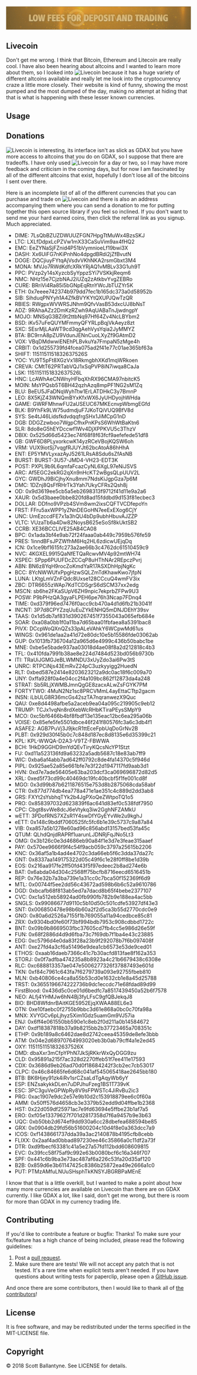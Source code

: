 [![LIVECOIN](https://github.com/ballantyne/livecoin/blob/master/images/affiliate.gif?raw=true)](https://livecoin.net/?from=Livecoin-ybRDrafb)

Livecoin
------------


Don't get me wrong.  I think that Bitcoin, Ethereum and Litecoin are really cool.  I have also been hearing about altcoins and I wanted to learn more about them, so I looked into ![Livecoin](https://livecoin.net/?from=Livecoin-ybRDrafb) because it has a huge variety of different altcoins available and really let me look into the cryptocurrency craze a little more closely.  Their website is kind of funny, showing the most pumped and the most dumped of the day, making no attempt at hiding that that is what is happening with these lesser known currencies.  

Usage
------------


Donations
------------


![Livecoin](https://livecoin.net/?from=Livecoin-ybRDrafb) is interesting, its interface isn't as slick as GDAX but you have more access to altcoins that you do on GDAX, so I suppose that there are tradeoffs.  I have only used ![Livecoin](https://livecoin.net/?from=Livecoin-ybRDrafb) for a day or two, so I may have more feedback and criticism in the coming days, but for now I am fascinated by all of the different altcoins that exist, hopefully I don't lose all of the bitcoins I sent over there. 

Here is an incomplete list of all of the different currencies that you can purchase and trade on ![Livecoin](https://livecoin.net/?from=Livecoin-ybRDrafb) and there is also an address accompanying them where you can send a donation to me for putting together this open source library if you feel so inclined.  If you don't want to send me your hard earned coins, then click the referral link as you signup.  Much appreciated.


* DIME: 7LsQbBZUZDWUUZFGN7HpgTtMuWx4BzsSKJ
* LTC: LXLfDdpxLcPZVw1mX33CaSuVim9ax4fHQ2
* EMC: EeZYNaSjFZnid4P51bVymnioeLf19bwi3X
* DASH: Xx6UiFG7nKiPnhNo4dpgdBRdi2jZfBvutN
* DOGE: DQCjiuyFYtqAjVsdvVKhNKA2rsmGbxt3M4
* MONA: MVJo7RWdKdfcXRkYRjAQ1vMBLv33G1uh9T
* PPC: PVzp2y14sXyzcbSyYppzSYi7VSKkjReqm6
* NMC: NHz15e7CjzbNAJ2iUZq2zAtkbvYvgZEBRo
* CURE: BRriVi4Ra85i5bGNpEqRtnYWcJbTUZYr5K
* ETH: 0x7eeee742374b979dd7fec1b165dc373a0d58952b
* SIB: SihduqPNYyh1A4ZfkBVYKYtQXUPJQwTzQR
* RBIES: RWgpxWVWRSJNhm9QfvVasB53dxcUJ8bNsT
* ADZ: 9RAhaAZz2DmKzRZwh9AqUABaTnJjwdngpY
* MOJO: MNSqG3BZi9t2ttbNq97Hf64Zv4NcLBYbm2
* BSD: iKv57uFeQUYMFmmyQFYRLpBqjVkAeyz8zt
* SXC: SEsrMjLAaWT9cd3qgAehVysYqia2JyMMYZ
* BTA: BC9rnA8pZU9VdunJENnCuoLXyZf9GAtmD2
* VOX: VBqDMdwwiENEhPLBvkuYa7FmpaN5zMge4h
* CRBIT: 0x1d255739fd4fcea075ad2f41e77c01ae365bf63a
* SHIFT: 1151151151832637526S
* YOC: YU9T5pFt8XGzVx18RkmgbhXKd1mqWRkoen
* CREVA: CMtT62PRTabVQJ1xSqPVP8iN7iwqa8CaJa
* LSK: 1151151151832637526L
* HNC: LcAWhAeCNWnyHFbqXhRX96CMA97nbitcK5
* MOIN: MsYPQsb5T6BH42qzhAzq8mpPF1NG2sM1Zq
* BLU: BeEU5JFaDNqWyhTtw1ErLATDHkC3y7BmnP
* LEO: 8X5KjZ43WNQmBYxKfxWX6JyUHDyojhWHda
* GAME: GWRFMhnwFU2aUSEUC67MKEcnvpWbmgEGfd
* BLK: B9YhFk9LW75udmdjuF7JKoTQiVUQ9BfV8d
* SYS: Se4tJ46LidsfkdvdqqfrgSHx1JiMCpG1nD
* DGB: DDGZzwboo7WgpCfhxPnKPsS6WhWtBaKtn6
* SLR: 8do8eG5hEYDccwf1Wv4DjXPPKVU5c3ThzV
* DBIX: 0x525d66d5423ec74f68f8f63fcf9aefefede51df8
* GB: GWF6D8PLyxorkcwK14yzRCeVBojKQSW6oh
* VRM: VUX9iotSj7vqgfRJUYJt62bcAtoA86hHhA
* ENT: EP5YMVLyxazAyJ5261LRsA8Sdu6sZfAsNB
* BURST: BURST-3U57-JMD4-VH23-EDT3K
* POST: PXPL9b9L6qmfaFcazCyNL6XgL97eNiJSVS
* ARC: Af5EGC2ekRG2qXn9nHcKT2wBgsQLpUUV2L
* GYC: GWDhJ9BiCjhyXnu8mm7NdsKiJgpGza7p6M
* DMC: 1DZnj8QsFfRHrTk3Yah7UkyCFRs2Qsh8j
* OD: 0x9d3619ee5cb5a5eb2698313f9712f41d11e9a2a6
* XAUR: 0x5d3baee0bbe820fd8ad15fddbd9d153f81ecbec3
* DOLLAR: DDfno9VPzb4SVm8wm2ixsCQFTVCDfepoYn
* FRST: FFru5axWPP1yZNnDEGoHN7eeExEXog6CjY
* UNC: UmEzccdFE7x1a3hQU4bDp9ubhHbuvAJZZP
* VLTC: VUzaTb6a4Dw82NoysB625eSoSf8kUktSB2
* CCRB: XE36BCCLIVE25AB4CA08
* BPC: 0x1ada3bf4e9ab72f24faaa0ab449c7959b576fe59
* PRES: 1inndBFsJPZWfhM6Hq2HL6zdicwUEjqDq
* ICN: 0x1ce9bf1615fc273a2ae66b3c4762dc61510459c9
* NVC: 4KGXEL9915QaNfETQaRcwvMV4p92mtWH74
* XSPEC: SPpp6PUUFDcZCCqP8uHThNAr2REpczPvrj
* ABN: BN6z8YqH9rocZoKmdYaR17ASXDhHpjNgKc
* BCC: 8YcNWWUfxPpgHzwSQLZmTdKhawKwo7jfpN
* LUNA: LKtgLmVZnFQdc8Uxse128CCcuQ4wmFV3ix
* ZBC: DTR6655zWAp7KdTCDSgrS6dSCM37xx2edg
* MSCN: sb6he2FKaSUpV6ZH9npic7ekprbZFPw9U3
* POSW: P9bPHzQA3gyaFLPEH6pe76h3Ncap7FDnq4
* TIME: 0xd379f96ed7476f0acc9cb470a4d1d6fb21b3041f
* INCNT: 3P7d8CPYZzqUuEuZYkENHQ5mDNJDEhY39sv
* TAAS: 0x1d5db7af831d390267451f7355043a065efb684e
* SOAR: 0xa08a0bb1f0a11ba7d65baa01fbfaea8a5391bac8
* PIVX: DCcpWoQXnQZs33pALeVAhkY6WCpwMd61us
* WINGS: 0x961de1aa2a41d72e80dc10e5b15586fde03062ab
* GUP: 0x1013fb736704a12a965d6e4999c436b50babc1be
* MNE: 0xbe5e5bade937aa03018d4ae08f8a2d212818c4b3
* TFL: 0x410fda7991b38ae8e224d7484d523bd056b9730b
* ITI: TRaUiJGMGJeBLWMNDU3xUyZdo3ai6Pw3tS
* UNRC: RTPCiNjs43EmRvZ24pC3uzkyyigg2HuedN
* RLT: 0xbed587e2414e8203623212a9dc0ac18f6c009a70
* UNY: 0xffa928f0a4e04cc2f4a109bc862f12873da4a248
* STRAT: Sb5RLjXWMBJmnQgGE8zacxALwZsFGYK7PM
* FORTYTWO: 4MuN2Nz1sc8PRCVMmL4ayEttaCTtp2gacm
* INSN: iLbULG8R36mcGs42szTA7nqranwezX9Quc
* QAU: 0xe8d4498afbe5a2aceb9ea04a095c219905c9eb12
* TRUMP: TCJx1vqNn8rdXebWcRHbKTiraPEysSMpY9
* MCO: 0xc5bf6466b4bf8fbdf13e135eac12bc6ea295a06b
* VOISE: 0x85efe5fe5501dbce46f241f80576fc3a6c3db4f1
* ASAFE2: AGB7PuVj3J9jkcR1ttEceFpbUqDoGrNv2B
* PLBT: 0x929d30f45b0c7c848d187ec8d8135e6d35399c21
* KPL: KPL-WWQA-D2A3-V9TZ-FBWWA
* BCH: 1HkD9GGHD9mYdQEvTiryKQcsNcYP1Stzt
* FU: 0xd11a523136fd9a63232a5adb5687c18e83ab7ff9
* WIC: 0xba6af4abb7ad642ff0792c8de4fa14370c5f946d
* PIPL: 0x925ae52a85e661bfe7e3f22d1947117fd9aab3d1
* HVN: 0xd7e7ade56405e63ba203dcf3ca069696872d82d5
* XRL: 0xed5f73cd99c40469dc19fc40bcbf5f1fe001cd8f
* MGO: 0x3d99b87b6211876515e753d8b2875068cda58abf
* CTR: 0x877d774db4ea778a471e1ae351c4c889d2dd3ab8
* GRS: FXYt2sYsbhqTYk2b4JgPXoQeZWtpoTQ1o5
* PRO: 0x858397032d623839f6ac641d83ef0c538fdf7950
* CPC: Cbgt8svWe8dcJ6eVtykq3iw2GghNFZAMkU
* wETT: 3PDofRNS7XZsR1Y4swDfYGyEYvWe2u9kghJ
* eETT: 0x148c9bddf7060525fc5fc6b1e39c5737c9a87a84
* VIB: 0xa857a5b1278e60ad96c856abd13157bed53fa45c
* QTUM: QLhdQnjdRAPRf1uarunLJDNRjFqJNo5Lt3
* OMG: 0x3b126c0e3d4686eb90a84f1e3d7e3feae315aaef
* PAY: 0x570ee9666f9f4c54f9acb059c3797a25615b2206
* KNC: 0x36af5a1b4ad4e4702c3da66eb5f6c3dda37da27c
* GNT: 0x8337aa149175322d05c49f6c1e28f0ff8be1d39b
* EOS: 0x216aa917fe2ff50fd43f5f97edeec2b8ad274e6b
* BAT: 0x6abda04d304c2568ff75bcfb8716eecd6516451b
* REP: 0x76e32b7a3ba739e1a31cc0c7bca50f152369f6d9
* MTL: 0x00744f5ee2dd56c43672ad598b6b6c52a9610786
* DGD: 0xbcafb68f813ab5ed7a7dacd8b65f4bebe2377107
* CVC: 0xc1a512eb58924ad0fb990fb782b9e188ea4ac5bb
* SNGLS: 0x99086677d9110c5b10d50c501cdfe53927df43e3
* SNT: 0x006850478e98b6b60a2f2d5ca3b55d2770cdc0e9
* GNO: 0x80a6d2526a7155f1b769055a11a94cedbce85c81
* ZRX: 0x9304bd0fe60f73bf994bdb7953c908cdbbd1722c
* BNT: 0x09b9b8669503fbc37605cd7fb4cc5e986d26e59f
* FUN: 0x68f2886d4d9d6fba73c7f69db7f1ba4e43c23885
* EDG: 0xc5796d4e0da83f28a23b9f292078b7f6b097408f
* ANT: 0xe27fd4a3cf6a51496e9dea1cb6573e53de9ced01
* ETHOS: 0xaab16daeb7366c41c7b30acfd813fae8f162a353
* STORJ: 0x0f7adfba474235a8b8923a4c21b6679438c6308e
* RLC: 0xc688813357ae047e5006277326f37887493e601d
* TKN: 0xf84c7961c643fa7f6279739a093e92755fbeb810
* MLN: 0xb40806ce4ca8a55b53cd0e1632cb1e8a45d25788
* TRST: 0x3655196674222736b9dc1eccdc71e68fdad89d99
* FirstBlood: 0x436d5c0ce01d6bedfc7a8517439450a52b6f7578
* NEO: ALfj4YHMJw6hN4Bj3fyLFsC9gfQBJekqJ8
* BIO: BHD8WfdnrBAitKGE5952EjqXWAA88EL6e3
* OTN: 0xe10faebc0f2755b9bbc3d61e868a0bc0c70fa98a
* MNX: XVYGCv6pLjhyz5Xim1Gdz5uamGm9VJ57ia
* ENJ: 0x6ff4e061550bb590e1c8eb2f0d211a0b14584672
* DAY: 0xdf18387818b37a9b8215bb2b37723465a708351c
* ETHP: 0x9b189a8c6462dae8d2742ceea45359de8efe3bbb
* ATM: 0x04e2d68970764993020eb3b0ab79cff4a1e2ed45
* OXY: 1151151151832637526X
* DMD: dbaXxr3mCfpYPhN7JkSjRKkrWxQyDGG9zu
* CLD: 0x95891a215f7ac328d2270ffeb51f7ee411e17593
* CDX: 0x3686d9eb26ad70d0f18684242f3cb2ec7cb53017
* CLPC: 0x46c84665fe6d68c041af545065418ae2645bb180
* BTB: BK6Hjey91zk4iRv1srCZsaLdTgAqyWb6yY
* ESP: ENZsakykkDLen7uDPJhuFzeg1BS1T739vK
* ESC: 3PC3guVeGPWpRy8V9sFPWSTc4JiRvBu2ic3
* PRG: 0xac1907e9dc2e57e9b10d2c153918879ee6c0f60a
* AMM: 0x50ff576d4658cb3e3379b52edd9d04ffbe1b2368
* HST: 0x22d059df25971ac7e9fd63694e5ffbe23b1af7a5
* ERO: 0xf05e13379627f701d2817358d7f6a9457b9e3b63
* UQC: 0xb50bb2d674ef9dd930a6cc28dbefea688594be85
* GRX: 0x0904db29fd56b51600204c10d4f8e0a363dcc7a9
* ICOS: 0xf1438661737dda39a3ac2140878b4195cfb8cebb
* FLIXX: 0x2aaf4ad0bbad897230ee46c35866a0c11df2a73f
* DTR: 0xd9fbecf63381c41a5e27a57fd112bdd608609815
* EVC: 0x39fcc58f75af9c992e63b0080bcf6c16a346f707
* SPF: 0x441c6b9ba3e73ac487af6a226c53fa20d35af120
* B2B: 0x859d6e3b61147425c8386b25872ea49e2666a1c0
* PUT: PTMzAMfuLNUuSHsphTkKNSYJBGRBPaMEnE


I know that that is a little overkill, but I wanted to make a point about how many more currencies are available on Livecoin than there are on GDAX currently.  I like GDAX a lot, like I said, don't get me wrong, but there is room for more than GDAX in my currency trading life.   

Contributing
------------

If you'd like to contribute a feature or bugfix: Thanks! To make sure your fix/feature has a high chance of being included, please read the following guidelines:

1. Post a [pull request](https://github.com/ballantyne/livecoin/compare/).
2. Make sure there are tests! We will not accept any patch that is not tested.
   It's a rare time when explicit tests aren't needed. If you have questions
   about writing tests for paperclip, please open a
   [GitHub issue](https://github.com/ballantyne/livecoin/issues/new).


And once there are some contributors, then I would like to thank all of [the contributors](https://github.com/ballantyne/livecoin/graphs/contributors)!

License
-------

It is free software, and may be redistributed under the terms specified in the MIT-LICENSE file.

Copyright
-------
© 2018 Scott Ballantyne. See LICENSE for details.

